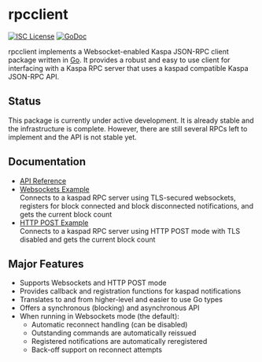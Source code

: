 rpcclient
=========

[![ISC License](http://img.shields.io/badge/license-ISC-blue.svg)](http://copyfree.org)
[![GoDoc](https://img.shields.io/badge/godoc-reference-blue.svg)](http://godoc.org/github.com/kaspanet/kaspad/rpcclient)

rpcclient implements a Websocket-enabled Kaspa JSON-RPC client package written
in [Go](http://golang.org/). It provides a robust and easy to use client for
interfacing with a Kaspa RPC server that uses a kaspad compatible
Kaspa JSON-RPC API.

## Status

This package is currently under active development. It is already stable and
the infrastructure is complete. However, there are still several RPCs left to
implement and the API is not stable yet.

## Documentation

* [API Reference](http://godoc.org/github.com/kaspanet/kaspad/rpcclient)
* [Websockets Example](https://github.com/kaspanet/kaspad/blob/master/rpcclient/examples/websockets)  
  Connects to a kaspad RPC server using TLS-secured websockets, registers for
  block connected and block disconnected notifications, and gets the current
  block count
* [HTTP POST Example](https://github.com/kaspanet/kaspad/rpcclient/blob/master/examples/http)  
  Connects to a kaspad RPC server using HTTP POST mode with TLS disabled
  and gets the current block count

## Major Features

* Supports Websockets and HTTP POST mode 
* Provides callback and registration functions for kaspad notifications
* Translates to and from higher-level and easier to use Go types
* Offers a synchronous (blocking) and asynchronous API
* When running in Websockets mode (the default):
  * Automatic reconnect handling (can be disabled)
  * Outstanding commands are automatically reissued
  * Registered notifications are automatically reregistered
  * Back-off support on reconnect attempts


